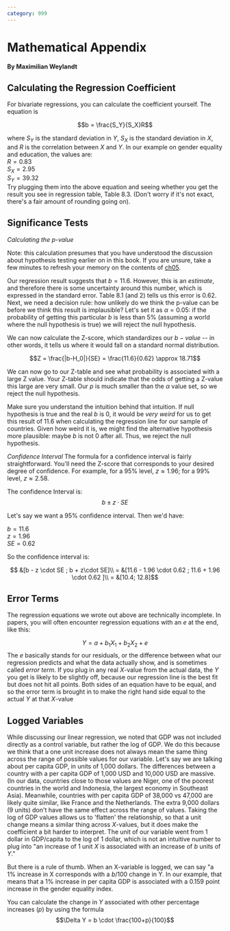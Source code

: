 ```yaml
---
category: 999
---
```


# Mathematical Appendix

**By Maximilian Weylandt**

## Calculating the Regression Coefficient

For bivariate regressions, you can calculate the coefficient yourself. The equation is 

$$b = \frac{S_Y}{S_X}R$$

where $S_Y$ is the standard deviation in $Y$, $S_X$ is the standard deviation in $X$, and $R$ is the correlation between $X$ and $Y$. In our example on gender equality and education, the values are:\
$R = 0.83$\
$S_X = 2.95$\
$S_Y = 39.32$\
Try plugging them into the above equation and seeing whether you get the result you see in regression table, Table 8.3. (Don't worry if it's not exact, there's a fair amount of rounding going on).

## Significance Tests

*Calculating the p-value*

Note: this calculation presumes that you have understood the discussion about hypothesis testing earlier on in this book. If you are unsure, take a few minutes to refresh your memory on the contents of [ch05](./hypothesis-testing.html).

Our regression result suggests that $b=11.6$. However, this is an *estimate*, and therefore there is some uncertainty around this number, which is expressed in the standard error. Table 8.1 (and 2) tells us this error is $0.62$. Next, we need a decision rule: how unlikely do we think the p-value can be before we think this result is implausible? Let's set it as $\alpha=0.05$: if the probability of getting this particular $b$ is less than $5\%$ (assuming a world where the null hypothesis is true) we will reject the null hypothesis.

We can now calculate the Z-score, which standardizes our $b-value$ -- in other words, it tells us where it would fall on a standard normal distribution.

$$Z = \frac{|b-H_0|}{SE} = \frac{11.6}{0.62} \approx 18.71$$

We can now go to our Z-table and see what probability is associated with a large Z value. Your Z-table should indicate that the odds of getting a Z-value this large are very small. Our $p$ is much smaller than the $\alpha$ value set, so we reject the null hypothesis.

Make sure you understand the intuition behind that intuition. If null hypothesis is true and the real $b$ is 0, it would be *very weird* for us to get this result of 11.6 when calculating the regression line for our sample of countries. Given how weird it is, we might find the alternative hypothesis more plausible: maybe $b$ is not $0$ after all. Thus, we reject the null hypothesis.

*Confidence Interval* The formula for a confidence interval is fairly straightforward. You'll need the Z-score that corresponds to your desired degree of confidence. For example, for a $95\%$ level, $z\approx1.96$; for a $99\%$ level, $z\approx 2.58$.

The confidence Interval is: $$b \pm z \cdot SE$$

Let's say we want a 95% confidence interval. Then we'd have:

$b = 11.6$\
$z = 1.96$\
$SE = 0.62$

So the confidence interval is: 

$$
&[b - z \cdot SE ; b + z\cdot SE]\\
= &[11.6 - 1.96 \cdot 0.62 ; 11.6 + 1.96 \cdot 0.62 ]\\
= &[10.4; 12.8]$$

## Error Terms

The regression equations we wrote out above are technically incomplete. In papers, you will often encounter regression equations with an $e$ at the end, like this:

$$Y = a + b_{1}X_{1} + b_{2}X_{2} + e$$ The $e$ basically stands for our residuals, or the difference between what our regression predicts and what the data actually show, and is sometimes called *error term*. If you plug in any real $X$-value from the actual data, the $Y$ you get is likely to be slightly off, because our regression line is the best fit but does not hit all points. Both sides of an equation have to be equal, and so the error term is brought in to make the right hand side equal to the actual $Y$ at that $X$-value

## Logged Variables

While discussing our linear regression, we noted that GDP was not included directly as a control variable, but rather the log of GDP. We do this because we think that a one unit increase does not always mean the same thing across the range of possible values for our variable. Let's say we are talking about per capita GDP, in units of 1,000 dollars. The differences between a country with a per capita GDP of 1,000 USD and 10,000 USD are massive. (In our data, countries close to those values are Niger, one of the poorest countries in the world and Indonesia, the largest economy in Southeast Asia). Meanwhile, countries with per capita GDP of 38,000 vs 47,000 are likely quite similar, like France and the Netherlands. The extra 9,000 dollars (9 units) don't have the same effect across the range of values. Taking the log of GDP values allows us to 'flatten' the relationship, so that a unit change means a similar thing across $X$-values, but it does make the coefficient a bit harder to interpret. The unit of our variable went from 1 dollar in GDP/capita to the log of 1 dollar, which is not an intuitive number to plug into "an increase of 1 unit $X$ is associated with an increase of $b$ units of $Y$.\"

But there is a rule of thumb. When an X-variable is logged, we can say \"a 1% increase in X corresponds with a $b/100$ change in Y. In our example, that means that a 1% increase in per capita GDP is associated with a 0.159 point increase in the gender equality index.

You can calculate the change in $Y$ associated with other percentage increases ($p$) by using the formula $$\Delta Y = b \cdot \frac{100+p}{100}$$